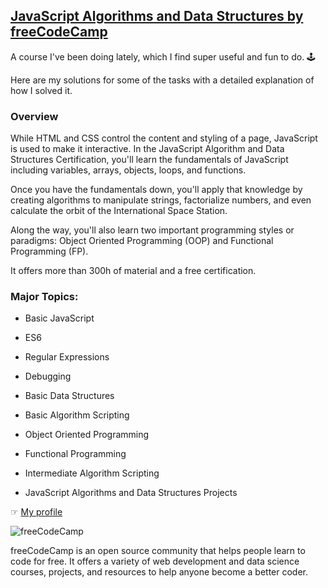 ## [JavaScript Algorithms and Data Structures by freeCodeCamp](https://www.freecodecamp.org/learn/javascript-algorithms-and-data-structures)

A course I've been doing lately, which I find super useful and fun to do. 🕹️

Here are my solutions for some of the tasks with a detailed explanation of how I solved it. 




### Overview 

While HTML and CSS control the content and styling of a page, JavaScript is used to make it interactive. In the JavaScript Algorithm and Data Structures Certification, you'll learn the fundamentals of JavaScript including variables, arrays, objects, loops, and functions.

Once you have the fundamentals down, you'll apply that knowledge by creating algorithms to manipulate strings, factorialize numbers, and even calculate the orbit of the International Space Station.

Along the way, you'll also learn two important programming styles or paradigms: Object Oriented Programming (OOP) and Functional Programming (FP). 

It offers more than 300h of material and a free certification.




### Major Topics:

- Basic JavaScript

- ES6

- Regular Expressions

- Debugging

- Basic Data Structures

- Basic Algorithm Scripting

- Object Oriented Programming

- Functional Programming

- Intermediate Algorithm Scripting

- JavaScript Algorithms and Data Structures Projects


☞ [My profile](https://www.freecodecamp.org/Alekusu)

![freeCodeCamp](https://upload.wikimedia.org/wikipedia/commons/3/39/FreeCodeCamp_logo.png)


freeCodeCamp is an open source community that helps people learn to code for free. It offers a variety of web development and data science courses, projects, and resources to help anyone become a better coder.

